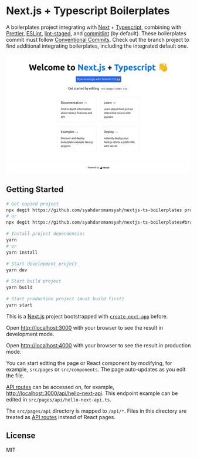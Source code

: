 # Next.js + Typescript Boilerplates

A boilerplates project integrating with [Next](https://nextjs.org) + [Typescript](https://typescriptlang.org), combining with [Prettier](https://prettier.io), [ESLint](https://eslint.org), [lint-staged](https://github.com/okonet/lint-staged), and [commitlint](https://commitlint.js.org) (by default). These boilerplates commit must follow [Conventional Commits](https://www.conventionalcommits.org). Check out the branch project to find additional integrating boilerplates, including the integrated default one.

![Next plus Typescript boilerplate image](public/nextjs-ts-boilerplate-sc.jpeg 'Next plus Typescript boilerplate image')

## Getting Started

```bash
# Get copied project
npx degit https://github.com/syahdaromansyah/nextjs-ts-boilerplates project-name
# or
npx degit https://github.com/syahdaromansyah/nextjs-ts-boilerplates#branch-name project-name
```

```bash
# Install project dependencies
yarn
# or
yarn install
```

```bash
# Start development project
yarn dev
```

```bash
# Start build project
yarn build
```

```bash
# Start production project (must build first)
yarn start
```

This is a [Next.js](https://nextjs.org/) project bootstrapped with [`create-next-app`](https://github.com/vercel/next.js/tree/canary/packages/create-next-app) before.

Open [http://localhost:3000](http://localhost:3000) with your browser to see the result in development mode.

Open [http://localhost:4000](http://localhost:4000) with your browser to see the result in production mode.

You can start editing the page or React component by modifying, for example, `src/pages` or `src/components`. The page auto-updates as you edit the file.

[API routes](https://nextjs.org/docs/api-routes/introduction) can be accessed on, for example, [http://localhost:3000/api/hello-next-api](http://localhost:3000/api/hello-next-api). This endpoint example can be edited in `src/pages/api/hello-next-api.ts`.

The `src/pages/api` directory is mapped to `/api/*`. Files in this directory are treated as [API routes](https://nextjs.org/docs/api-routes/introduction) instead of React pages.

## License

MIT
